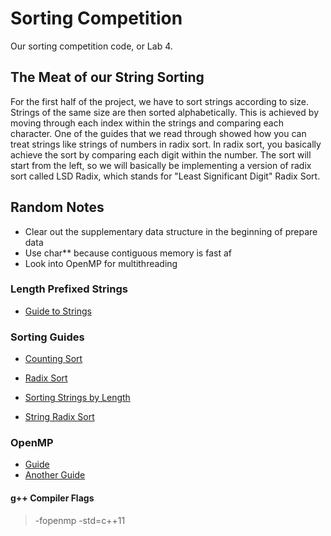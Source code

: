 # Sorting Competition
Our sorting competition code, or Lab 4.

## The Meat of our String Sorting
For the first half of the project, we have to sort strings according to size.
Strings of the same size are then sorted alphabetically. This is achieved by moving through each index
within the strings and comparing each character.
One of the guides that we read through showed how you can treat strings like strings of numbers in radix
sort. In radix sort, you basically achieve the sort by comparing each digit within the number.
The sort will start from the left, so we will basically be implementing a version of radix sort called
LSD Radix, which stands for "Least Significant Digit" Radix Sort.

## Random Notes
- Clear out the supplementary data structure in the beginning of prepare data
- Use char** because contiguous memory is fast af
- Look into OpenMP for multithreading

### Length Prefixed Strings
- [Guide to Strings](http://www.plantation-productions.com/Webster/www.artofasm.com/Linux/HTML/CharacterStrings.html)

### Sorting Guides
- [Counting Sort](http://www.geeksforgeeks.org/counting-sort/)
- [Radix Sort](http://www.geeksforgeeks.org/radix-sort/)

- [Sorting Strings by Length](http://algo2.iti.kit.edu/sanders/courses/algen04/salgdat.pdf)

- [String Radix Sort](http://www.cs.helsinki.fi/u/tpkarkka/opetus/13s/spa/lecture03-2x4.pdf)

### OpenMP
- [Guide](http://openmp.org/mp-documents/omp-hands-on-SC08.pdf)
- [Another Guide](http://bisqwit.iki.fi/story/howto/openmp/)

#### g++ Compiler Flags
> -fopenmp
> -std=c++11
